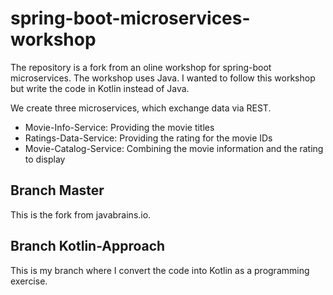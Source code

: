 # spring-boot-microservices-workshop

The repository is a fork from an oline workshop for spring-boot microservices. The workshop uses Java. I wanted to follow this workshop 
but write the code in Kotlin instead of Java.

We create three microservices, which exchange data via REST.
* Movie-Info-Service: Providing the movie titles
* Ratings-Data-Service: Providing the rating for the movie IDs
* Movie-Catalog-Service: Combining the movie information and the rating to display

## Branch Master

This is the fork from javabrains.io.

## Branch Kotlin-Approach

This is my branch where I convert the code into Kotlin as a programming exercise.

